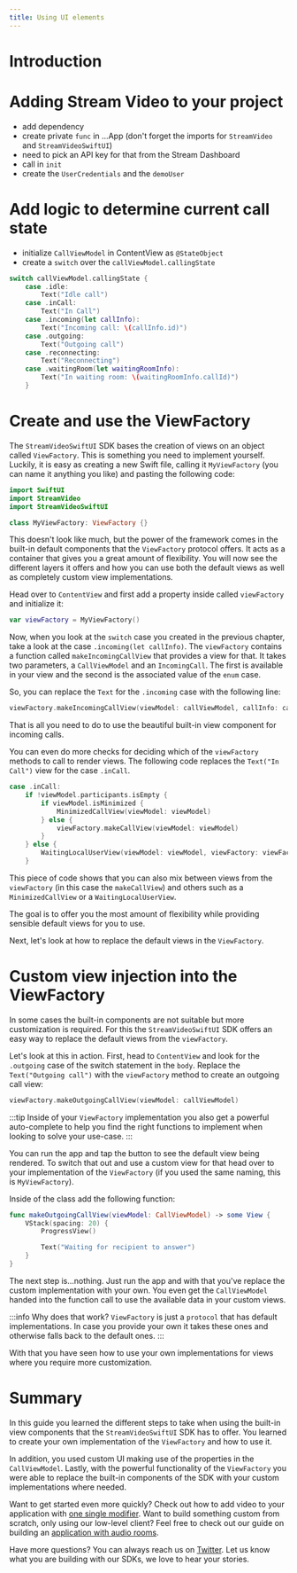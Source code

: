 ```yaml
---
title: Using UI elements
---
```


# Introduction

# Adding Stream Video to your project

- add dependency
- create private `func` in ...App (don't forget the imports for `StreamVideo` and `StreamVideoSwiftUI`)
- need to pick an API key for that from the Stream Dashboard
- call in `init`
- create the `UserCredentials` and the `demoUser`

# Add logic to determine current call state

- initialize `CallViewModel` in ContentView as `@StateObject`
- create a `switch` over the `callViewModel.callingState`

```swift
switch callViewModel.callingState {
    case .idle:
        Text("Idle call")
    case .inCall:
        Text("In Call")
    case .incoming(let callInfo):
        Text("Incoming call: \(callInfo.id)")
    case .outgoing:
        Text("Outgoing call")
    case .reconnecting:
        Text("Reconnecting")
    case .waitingRoom(let waitingRoomInfo):
        Text("In waiting room: \(waitingRoomInfo.callId)")
    }
```

# Create and use the ViewFactory

The `StreamVideoSwiftUI` SDK bases the creation of views on an object called `ViewFactory`. This is something you need to implement yourself. Luckily, it is easy as creating a new Swift file, calling it `MyViewFactory` (you can name it anything you like) and pasting the following code:

```swift
import SwiftUI
import StreamVideo
import StreamVideoSwiftUI

class MyViewFactory: ViewFactory {}
```

This doesn't look like much, but the power of the framework comes in the built-in default components that the `ViewFactory` protocol offers. It acts as a container that gives you a great amount of flexibility. You will now see the different layers it offers and how you can use both the default views as well as completely custom view implementations.

Head over to `ContentView` and first add a property inside called `viewFactory` and initialize it:

```swift
var viewFactory = MyViewFactory()
```

Now, when you look at the `switch` case you created in the previous chapter, take a look at the case `.incoming(let callInfo)`. The `viewFactory` contains a function called `makeIncomingCallView` that provides a view for that. It takes two parameters, a `CallViewModel` and an `IncomingCall`. The first is available in your view and the second is the associated value of the `enum` case.

So, you can replace the `Text` for the `.incoming` case with the following line:

```swift
viewFactory.makeIncomingCallView(viewModel: callViewModel, callInfo: callInfo)
```

That is all you need to do to use the beautiful built-in view component for incoming calls.

You can even do more checks for deciding which of the `viewFactory` methods to call to render views. The following code replaces the `Text("In Call")` view for the case `.inCall`.

```swift
case .inCall:
    if !viewModel.participants.isEmpty {
        if viewModel.isMinimized {
            MinimizedCallView(viewModel: viewModel)
        } else {
            viewFactory.makeCallView(viewModel: viewModel)
        }
    } else {
        WaitingLocalUserView(viewModel: viewModel, viewFactory: viewFactory)
    }
```

This piece of code shows that you can also mix between views from the `viewFactory` (in this case the `makeCallView`) and others such as a `MinimizedCallView` or a `WaitingLocalUserView`.

The goal is to offer you the most amount of flexibility while providing sensible default views for you to use.

Next, let's look at how to replace the default views in the `ViewFactory`.

# Custom view injection into the ViewFactory

In some cases the built-in components are not suitable but more customization is required. For this the `StreamVideoSwiftUI` SDK offers an easy way to replace the default views from the `viewFactory`.

Let's look at this in action. First, head to `ContentView` and look for the `.outgoing` case of the switch statement in the `body`. Replace the `Text("Outgoing call")` with the `viewFactory` method to create an outgoing call view:

```swift
viewFactory.makeOutgoingCallView(viewModel: callViewModel)
```

:::tip
Inside of your `ViewFactory` implementation you also get a powerful auto-complete to help you find the right functions to implement when looking to solve your use-case.
:::

You can run the app and tap the button to see the default view being rendered. To switch that out and use a custom view for that head over to your implementation of the `ViewFactory` (if you used the same naming, this is `MyViewFactory`).

Inside of the class add the following function:

```swift
func makeOutgoingCallView(viewModel: CallViewModel) -> some View {
    VStack(spacing: 20) {
        ProgressView()

        Text("Waiting for recipient to answer")
    }
}
```

The next step is...nothing. Just run the app and with that you've replace the custom implementation with your own. You even get the `CallViewModel` handed into the function call to use the available data in your custom views.

:::info
Why does that work? `ViewFactory` is just a `protocol` that has default implementations. In case you provide your own it takes these ones and otherwise falls back to the default ones.
:::

With that you have seen how to use your own implementations for views where you require more customization.

# Summary

In this guide you learned the different steps to take when using the built-in view components that the `StreamVideoSwiftUI` SDK has to offer. You learned to create your own implementation of the `ViewFactory` and how to use it.

In addition, you used custom UI making use of the properties in the `CallViewModel`. Lastly, with the powerful functionality of the `ViewFactory` you were able to replace the built-in components of the SDK with your custom implementations where needed.

Want to get started even more quickly? Check out how to add video to your application with [one single modifier](./video-call.md). Want to build something custom from scratch, only using our low-level client? Feel free to check out our guide on building an [application with audio rooms](./audio-room.md).

Have more questions? You can always reach us on [Twitter](http://twitter.com/getstream_io). Let us know what you are building with our SDKs, we love to hear your stories.
